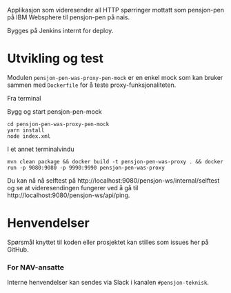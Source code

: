 Applikasjon som videresender all HTTP spørringer mottatt som pensjon-pen på IBM Websphere
til pensjon-pen på nais.

Bygges på Jenkins internt for deploy.

# Utvikling og test

Modulen `pensjon-pen-was-proxy-pen-mock` er en enkel mock som kan bruker sammen med `Dockerfile` for
å teste proxy-funksjonaliteten.

Fra terminal

Bygg og start pensjon-pen-mock
```
cd pensjon-pen-was-proxy-pen-mock
yarn install
node index.xml
```

I et annet  terminalvindu

```
mvn clean package && docker build -t pensjon-pen-was-proxy . && docker run -p 9080:9080 -p 9990:9990 pensjon-pen-was-proxy
```

Du kan nå nå selftest på http://localhost:9080/pensjon-ws/internal/selftest og se at videresendingen fungerer ved å gå til http://localhost:9080/pensjon-ws/api/ping.

# Henvendelser

Spørsmål knyttet til koden eller prosjektet kan stilles som issues her på GitHub.

### For NAV-ansatte

Interne henvendelser kan sendes via Slack i kanalen `#pensjon-teknisk`.
